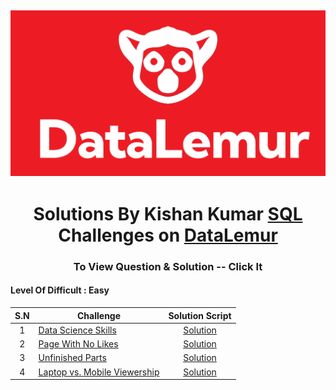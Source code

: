 ![Alt text](og_image.png)
---

<h1 align="center">Solutions By Kishan Kumar <a href="" target="_blank">SQL</a> Challenges on <a href="https://datalemur.com?referralCode=u2Rq7jkr" target="_blank">DataLemur</a> </h4>

<h3 align="center">To View Question & Solution -- Click It

#### Level Of Difficult : Easy ###

| S.N | Challenge | Solution Script |
|:------:|------------|:---------:|
| 1 | [Data Science Skills](https://datalemur.com/questions/matching-skills) | [Solution](Solution/Easy/Data_Science_Skills.sql)
| 2 | [Page With No Likes](https://datalemur.com/questions/sql-page-with-no-likes) | [Solution](Solution/Easy/Page_With_No_Likes)
| 3 | [Unfinished Parts](https://datalemur.com/questions/tesla-unfinished-parts) | [Solution](Solution/Easy/Unfinished_Parts.sql) 
| 4 | [Laptop vs. Mobile Viewership](https://datalemur.com/questions/laptop-mobile-viewership) | [Solution](Solution/Easy/Laptop_vs_Mobile_Viewership.sql)  
